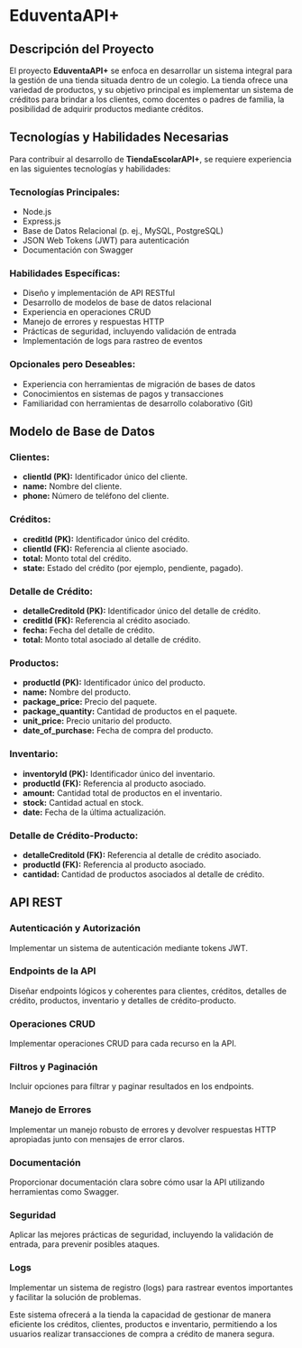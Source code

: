# EduventaAPI+

## Descripción del Proyecto

El proyecto **EduventaAPI+** se enfoca en desarrollar un sistema integral para la gestión de una tienda situada dentro de un colegio. La tienda ofrece una variedad de productos, y su objetivo principal es implementar un sistema de créditos para brindar a los clientes, como docentes o padres de familia, la posibilidad de adquirir productos mediante créditos.

## Tecnologías y Habilidades Necesarias

Para contribuir al desarrollo de **TiendaEscolarAPI+**, se requiere experiencia en las siguientes tecnologías y habilidades:

### Tecnologías Principales:

- Node.js
- Express.js
- Base de Datos Relacional (p. ej., MySQL, PostgreSQL)
- JSON Web Tokens (JWT) para autenticación
- Documentación con Swagger

### Habilidades Específicas:

- Diseño y implementación de API RESTful
- Desarrollo de modelos de base de datos relacional
- Experiencia en operaciones CRUD
- Manejo de errores y respuestas HTTP
- Prácticas de seguridad, incluyendo validación de entrada
- Implementación de logs para rastreo de eventos

### Opcionales pero Deseables:

- Experiencia con herramientas de migración de bases de datos
- Conocimientos en sistemas de pagos y transacciones
- Familiaridad con herramientas de desarrollo colaborativo (Git)
  
## Modelo de Base de Datos

### Clientes:

- **clientId (PK):** Identificador único del cliente.
- **name:** Nombre del cliente.
- **phone:** Número de teléfono del cliente.

### Créditos:

- **creditId (PK):** Identificador único del crédito.
- **clientId (FK):** Referencia al cliente asociado.
- **total:** Monto total del crédito.
- **state:** Estado del crédito (por ejemplo, pendiente, pagado).

### Detalle de Crédito:

- **detalleCreditoId (PK):** Identificador único del detalle de crédito.
- **creditId (FK):** Referencia al crédito asociado.
- **fecha:** Fecha del detalle de crédito.
- **total:** Monto total asociado al detalle de crédito.

### Productos:

- **productId (PK):** Identificador único del producto.
- **name:** Nombre del producto.
- **package_price:** Precio del paquete.
- **package_quantity:** Cantidad de productos en el paquete.
- **unit_price:** Precio unitario del producto.
- **date_of_purchase:** Fecha de compra del producto.

### Inventario:

- **inventoryId (PK):** Identificador único del inventario.
- **productId (FK):** Referencia al producto asociado.
- **amount:** Cantidad total de productos en el inventario.
- **stock:** Cantidad actual en stock.
- **date:** Fecha de la última actualización.

### Detalle de Crédito-Producto:

- **detalleCreditoId (FK):** Referencia al detalle de crédito asociado.
- **productId (FK):** Referencia al producto asociado.
- **cantidad:** Cantidad de productos asociados al detalle de crédito.

## API REST

### Autenticación y Autorización

Implementar un sistema de autenticación mediante tokens JWT.

### Endpoints de la API

Diseñar endpoints lógicos y coherentes para clientes, créditos, detalles de crédito, productos, inventario y detalles de crédito-producto.

### Operaciones CRUD

Implementar operaciones CRUD para cada recurso en la API.

### Filtros y Paginación

Incluir opciones para filtrar y paginar resultados en los endpoints.

### Manejo de Errores

Implementar un manejo robusto de errores y devolver respuestas HTTP apropiadas junto con mensajes de error claros.

### Documentación

Proporcionar documentación clara sobre cómo usar la API utilizando herramientas como Swagger.

### Seguridad

Aplicar las mejores prácticas de seguridad, incluyendo la validación de entrada, para prevenir posibles ataques.

### Logs

Implementar un sistema de registro (logs) para rastrear eventos importantes y facilitar la solución de problemas.

Este sistema ofrecerá a la tienda la capacidad de gestionar de manera eficiente los créditos, clientes, productos e inventario, permitiendo a los usuarios realizar transacciones de compra a crédito de manera segura.
